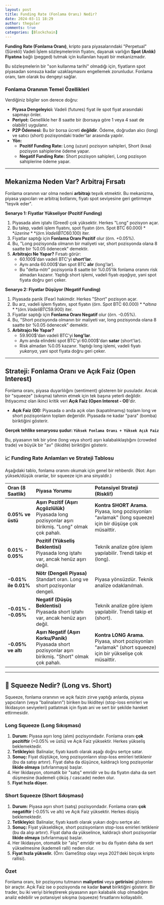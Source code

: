 ```yaml
---
layout: post
title: Funding Rate (Fonlama Oranı) Nedir?
date: 2024-03-11 18:29
author: theguler
comments: true
categories: [Blockchain]
---
```


**Funding Rate (Fonlama Oranı)**, kripto para piyasalarındaki "Perpetual" (Sürekli) Vadeli İşlem sözleşmelerinin fiyatını, dayanak varlığın **Spot (Anlık) Fiyatına** bağlı (pegged) tutmak için kullanılan hayati bir mekanizmadır.

Bu sözleşmelerin bir "son kullanma tarihi" olmadığı için, fiyatların spot piyasadan sonsuza kadar uzaklaşmasını engellemek zorunludur. Fonlama oranı, tam olarak bu dengeyi sağlar.

### Fonlama Oranının Temel Özellikleri

Verdiğiniz bilgiler son derece doğru:

* **Piyasa Dengeleyici:** Vadeli (futures) fiyat ile spot fiyat arasındaki sapmayı önler.
* **Periyot:** Genellikle her 8 saatte bir (borsaya göre 1 veya 4 saat de olabilir) uygulanır.
* **P2P Ödemesi:** Bu bir borsa ücreti **değildir**. Ödeme, doğrudan alıcı (long) ve satıcı (short) pozisyondaki trader'lar arasında yapılır.
* **Yön:**
    * **Pozitif Funding Rate:** Long (uzun) pozisyon sahipleri, Short (kısa) pozisyon sahiplerine ödeme yapar.
    * **Negatif Funding Rate:** Short pozisyon sahipleri, Long pozisyon sahiplerine ödeme yapar.

---

## Mekanizma Neden Var? Arbitraj Fırsatı

Fonlama oranının var olma nedeni **arbitrajı** teşvik etmektir. Bu mekanizma, piyasa yapıcıları ve arbitraj botlarını, fiyatı spot seviyesine geri getirmeye "teşvik eder".

**Senaryo 1: Fiyatlar Yükseliyor (Pozitif Funding)**

1.  Piyasada alım iştahı (Greed) çok yüksektir. Herkes "Long" pozisyon açar.
2.  Bu talep, vadeli işlem fiyatını, spot fiyatın (örn. Spot BTC 60.000$) **üzerine** (örn. Vadeli BTC 60.100$) iter.
3.  Fiyatlar saptığı için **Fonlama Oranı Pozitif** olur (örn. +0.05%).
4.  Bu, "Long pozisyonda olmanın bir maliyeti var, short pozisyonda olana 8 saatte bir %0.05 ödenecek" demektir.
5.  **Arbitrajcı Ne Yapar?** Fırsatı görür:
    * 60.100$'dan vadeli BTC'yi **short'lar**.
    * Aynı anda 60.000$'dan spot BTC **alır** (long'lar).
    * Bu "delta-nötr" pozisyonla 8 saatte bir %0.05'lik fonlama oranını risk almadan kazanır. Yaptığı short işlemi, vadeli fiyatı *aşağıya*, yani spot fiyata doğru geri çeker.

**Senaryo 2: Fiyatlar Düşüyor (Negatif Funding)**

1.  Piyasada panik (Fear) hakimdir. Herkes "Short" pozisyon açar.
2.  Bu arz, vadeli işlem fiyatını, spot fiyatın (örn. Spot BTC 60.000$) **altına** (örn. Vadeli BTC 59.900$) iter.
3.  Fiyatlar saptığı için **Fonlama Oranı Negatif** olur (örn. -0.05%).
4.  Bu, "Short pozisyonda olmanın bir maliyeti var, long pozisyonda olana 8 saatte bir %0.05 ödenecek" demektir.
5.  **Arbitrajcı Ne Yapar?**
    * 59.900$'dan vadeli BTC'yi **long'lar**.
    * Aynı anda elindeki spot BTC'yi 60.000$'dan **satar** (short'lar).
    * Risk almadan %0.05 kazanır. Yaptığı long işlemi, vadeli fiyatı *yukarıya*, yani spot fiyata doğru geri çeker.

---

## Strateji: Fonlama Oranı ve Açık Faiz (Open Interest)

Fonlama oranı, piyasa duyarlılığını (sentiment) gösteren bir pusuladır. Ancak bir "squeeze" (sıkışma) tahmin etmek için tek başına yeterli değildir. İhtiyacımız olan ikinci kritik veri **Açık Faiz (Open Interest - OI)**'dir.

* **Açık Faiz (OI):** Piyasada o anda açık olan (kapatılmamış) toplam long ve short pozisyonların toplam değeridir. Piyasada ne kadar "para" (bomba) biriktiğini gösterir.

**Gerçek tehlike senaryosu şudur: `Yüksek Fonlama Oranı + Yüksek Açık Faiz`**

Bu, piyasanın tek bir yöne (long veya short) aşırı kalabalıklaştığını (crowded trade) ve büyük bir "av" (likidite) biriktiğini gösterir.

### 📈 Funding Rate Anlamları ve Strateji Tablosu

Aşağıdaki tablo, fonlama oranını okumak için genel bir rehberdir. (Not: Aşırı yüksek/düşük oranlar, bir squeeze için ana sinyaldir.)

| Oran (8 Saatlik) | Piyasa Yorumu | Potansiyel Strateji (Riskli!) |
| :--- | :--- | :--- |
| **0.05% ve üstü** | **Aşırı Pozitif (Aşırı Açgözlülük)**<br> Piyasada long pozisyonlar aşırı birikmiş. "Long" olmak çok pahalı. | **Kontra SHORT Arama.**<br> Piyasa, long pozisyonları "avlamak" (long squeeze) için bir düşüşe çok müsaittir. |
| **0.01% - 0.05%** | **Pozitif (Yükseliş Beklentisi)**<br> Piyasada long iştahı var, ancak henüz aşırı değil. | Teknik analize göre işlem yapılabilir. Trendi takip et (long). |
| **-0.01% ile 0.01%** | **Nötr (Dengeli Piyasa)**<br> Standart oran. Long ve short pozisyonlar dengeli. | Piyasa yönsüzdür. Teknik analize odaklanılmalı. |
| **-0.01% - -0.05%** | **Negatif (Düşüş Beklentisi)**<br> Piyasada short iştahı var, ancak henüz aşırı değil. | Teknik analize göre işlem yapılabilir. Trendi takip et (short). |
| **-0.05% ve altı** | **Aşırı Negatif (Aşırı Korku/Panik)**<br> Piyasada short pozisyonlar aşırı birikmiş. "Short" olmak çok pahalı. | **Kontra LONG Arama.**<br> Piyasa, short pozisyonları "avlamak" (short squeeze) için bir yükselişe çok müsaittir. |

---

## 🎯 Squeeze Nedir? (Long vs. Short)

Squeeze, fonlama oranının ve açık faizin zirve yaptığı anlarda, piyasa yapıcıların (veya "balinaların") biriken bu likiditeyi (stop-loss emirleri ve likidasyon seviyeleri) patlatmak için fiyatı ani ve sert bir şekilde hareket ettirmesidir.

### Long Squeeze (Long Sıkışması)

1.  **Durum:** Piyasa aşırı long (alım) pozisyondadır. Fonlama oranı **çok pozitiftir** (+0.05% ve üstü) ve Açık Faiz yüksektir. Herkes yükseliş beklemektedir.
2.  **Tetikleyici:** Balinalar, fiyatı kasıtlı olarak aşağı doğru sertçe satar.
3.  **Sonuç:** Fiyat düştükçe, long pozisyonların stop-loss emirleri tetiklenir (bu da satışı artırır). Fiyat daha da düşünce, kaldıraçlı long pozisyonlar **likide olmaya** (sıfırlanmaya) başlar.
4.  Her likidasyon, otomatik bir "satış" emridir ve bu da fiyatın daha da sert düşmesine (kademeli çöküş / cascade) neden olur.
5.  **Fiyat hızla düşer.**

### Short Squeeze (Short Sıkışması)

1.  **Durum:** Piyasa aşırı short (satış) pozisyondadır. Fonlama oranı **çok negatiftir** (-0.05% ve altı) ve Açık Faiz yüksektir. Herkes düşüş beklemektedir.
2.  **Tetikleyici:** Balinalar, fiyatı kasıtlı olarak yukarı doğru sertçe alır.
3.  **Sonuç:** Fiyat yükseldikçe, short pozisyonların stop-loss emirleri tetiklenir (bu da alışı artırır). Fiyat daha da yükselince, kaldıraçlı short pozisyonlar **likide olmaya** (sıfırlanmaya) başlar.
4.  Her likidasyon, otomatik bir "alış" emridir ve bu da fiyatın daha da sert yükselmesine (kademeli ralli) neden olur.
5.  **Fiyat hızla yükselir.** (Örn: GameStop olayı veya 2021'deki birçok kripto rallisi).

### Özet

Fonlama oranı, bir pozisyonu tutmanın **maliyetini** veya **getirisini** gösteren bir araçtır. Açık Faiz ise o pozisyonda ne kadar **barut** biriktiğini gösterir. Bir trader, bu iki veriyi birleştirerek piyasanın aşırı kalabalık olup olmadığını analiz edebilir ve potansiyel sıkışma (squeeze) fırsatlarını kollayabilir.